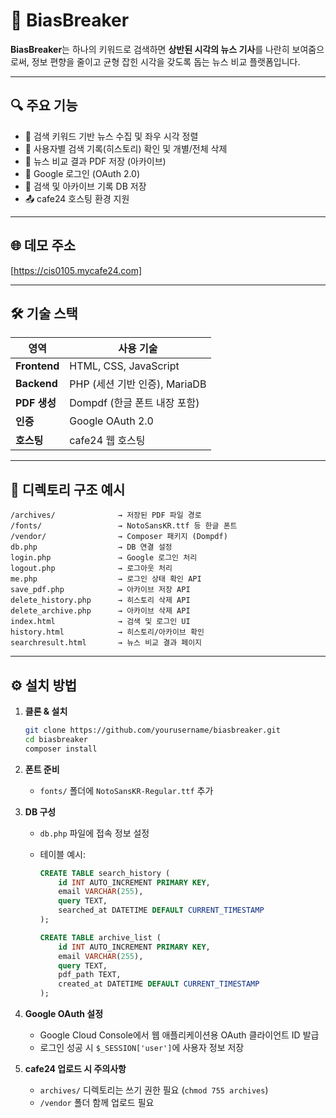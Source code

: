 # 📰 BiasBreaker

**BiasBreaker**는 하나의 키워드로 검색하면 **상반된 시각의 뉴스 기사**를 나란히 보여줌으로써, 정보 편향을 줄이고 균형 잡힌 시각을 갖도록 돕는 뉴스 비교 플랫폼입니다.

---

## 🔍 주요 기능

- 🔎 검색 키워드 기반 뉴스 수집 및 좌우 시각 정렬
- 📜 사용자별 검색 기록(히스토리) 확인 및 개별/전체 삭제
- 📁 뉴스 비교 결과 PDF 저장 (아카이브)
- 🔐 Google 로그인 (OAuth 2.0)
- 💽 검색 및 아카이브 기록 DB 저장
- 📤 cafe24 호스팅 환경 지원

---

## 🌐 데모 주소

[https://cis0105.mycafe24.com]


---

## 🛠 기술 스택

| 영역        | 사용 기술                                     |
|-------------|----------------------------------------------|
| **Frontend** | HTML, CSS, JavaScript                        |
| **Backend**  | PHP (세션 기반 인증), MariaDB                |
| **PDF 생성** | Dompdf (한글 폰트 내장 포함)                 |
| **인증**     | Google OAuth 2.0                             |
| **호스팅**   | cafe24 웹 호스팅                             |

---

## 📁 디렉토리 구조 예시

```
/archives/              → 저장된 PDF 파일 경로
/fonts/                 → NotoSansKR.ttf 등 한글 폰트
/vendor/                → Composer 패키지 (Dompdf)
db.php                  → DB 연결 설정
login.php               → Google 로그인 처리
logout.php              → 로그아웃 처리
me.php                  → 로그인 상태 확인 API
save_pdf.php            → 아카이브 저장 API
delete_history.php      → 히스토리 삭제 API
delete_archive.php      → 아카이브 삭제 API
index.html              → 검색 및 로그인 UI
history.html            → 히스토리/아카이브 확인
searchresult.html       → 뉴스 비교 결과 페이지
```

---

## ⚙️ 설치 방법

1. **클론 & 설치**
   ```bash
   git clone https://github.com/yourusername/biasbreaker.git
   cd biasbreaker
   composer install
   ```

2. **폰트 준비**
   - `fonts/` 폴더에 `NotoSansKR-Regular.ttf` 추가

3. **DB 구성**
   - `db.php` 파일에 접속 정보 설정
   - 테이블 예시:

     ```sql
     CREATE TABLE search_history (
         id INT AUTO_INCREMENT PRIMARY KEY,
         email VARCHAR(255),
         query TEXT,
         searched_at DATETIME DEFAULT CURRENT_TIMESTAMP
     );

     CREATE TABLE archive_list (
         id INT AUTO_INCREMENT PRIMARY KEY,
         email VARCHAR(255),
         query TEXT,
         pdf_path TEXT,
         created_at DATETIME DEFAULT CURRENT_TIMESTAMP
     );
     ```

4. **Google OAuth 설정**
   - Google Cloud Console에서 웹 애플리케이션용 OAuth 클라이언트 ID 발급
   - 로그인 성공 시 `$_SESSION['user']`에 사용자 정보 저장

5. **cafe24 업로드 시 주의사항**
   - `archives/` 디렉토리는 쓰기 권한 필요 (`chmod 755 archives`)
   - `/vendor` 폴더 함께 업로드 필요


